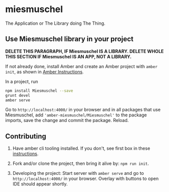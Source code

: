 # miesmuschel

The Application or The Library doing The Thing.

## Use Miesmuschel library in your project

**DELETE THIS PARAGRAPH, IF Miesmuschel IS A LIBRARY. DELETE WHOLE THIS SECTION IF Miesmuschel IS AN APP, NOT A LIBRARY.**

If not already done, install Amber and create an Amber project with `amber init`,
as shown in [Amber Instructions](https://lolg.it/amber/amber#prerequisities).

In a project, run

```sh
npm install Miesmuschel --save
grunt devel
amber serve
```

Go to `http://localhost:4000/` in your browser and
in all packages that use Miesmuschel,
add `'amber-miesmuschel/Miesmuschel'` to the package imports,
save the change and commit the package. Reload.

## Contributing

  1. Have amber cli tooling installed. If you don't, see first box in these [instructions](https://lolg.it/amber/amber#getting-amber-and-setting-up-an-initial-project).

  1. Fork and/or clone the project, then bring it alive by: `npm run init`.

  1. Developing the project: Start server with `amber serve` and go to `http://localhost:4000/` in your browser. Overlay with buttons to open IDE should appear shortly.
